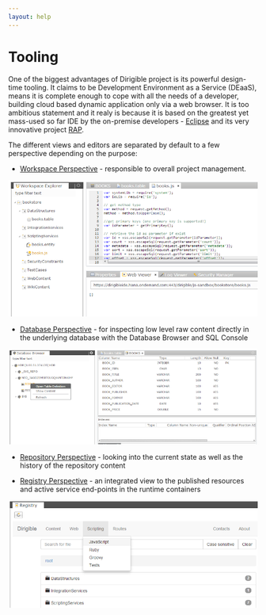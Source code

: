 ```yaml
---
layout: help
---
```


Tooling
===

One of the biggest advantages of Dirigible project is its powerful design-time tooling. It claims to be Development Environment as a Service (DEaaS), means it is complete enough to cope with all the needs of a developer, building cloud based dynamic application only via a web browser.
It is too ambitious statement and it realy is because it is based on the greatest yet mass-used so far IDE by the on-premise developers - [Eclipse](http://www.eclipse.org) and its very innovative project [RAP](http://eclipse.org/rap/).

The different views and editors are separated by default to a few perspective depending on the purpose:

* [Workspace Perspective](workspace_perspective.html) - responsible to overall project management.

![Entity Service Test](../samples/bookstore/22_books_entity_service_test.png)

* [Database Perspective](database_perspective.html) - for inspecting low level raw content directly in the underlying database with the Database Browser and SQL Console

![DB Table Definition](../samples/bookstore/15_books_db_table_def.png)

* [Repository Perspective](repository_perspective.html) - looking into the current state as well as the history of the repository content

* [Registry Perspective](registry.html) - an integrated view to the published resources and active service end-points in the runtime containers

![Entity Service Registry](../samples/bookstore/24_books_entity_service_registry_1.png)
